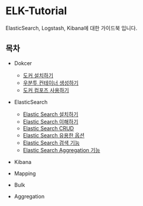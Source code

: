 # ELK-Tutorial
ElasticSearch, Logstash, Kibana에 대한 가이드북 입니다.

## 목차
- Dokcer
	- [도커 설치하기](https://github.com/wkddnjset/ELK-Tutorial/blob/master/Docker/01_도커_설치하기.md)
	- [우분투 컨테이너 생성하기](https://github.com/wkddnjset/ELK-Tutorial/blob/master/Docker/02_우분투_컨테이너_생성하기.md)
	- [도커 컴포즈 사용하기](https://github.com/wkddnjset/ELK-Tutorial/blob/master/Docker/03_도커_컴포즈_사용하기.md)

- ElasticSearch
	- [Elastic Search 설치하기](https://github.com/wkddnjset/ELK-Tutorial/blob/master/ElasticSearch/01_엘라스틱_설치하기.md)
	- [Elastic Search 이해하기](https://github.com/wkddnjset/ELK-Tutorial/blob/master/ElasticSearch/02_엘라스틱_이해하기.md)
	- [Elastic Search CRUD](https://github.com/wkddnjset/ELK-Tutorial/blob/master/ElasticSearch/03_엘라스틱_CRUD.md)
	- [Elastic Search 유용한 옵션](https://github.com/wkddnjset/ELK-Tutorial/blob/master/ElasticSearch/04_엘라스틱_옵션.md)
	- [Elastic Search 검색 기능](https://github.com/wkddnjset/ELK-Tutorial/blob/master/ElasticSearch/05_엘라스틱_검색.md)
	- [Elastic Search Aggregation 기능](https://github.com/wkddnjset/ELK-Tutorial/blob/master/ElasticSearch/06_엘라스틱_Aggr.md)

- Kibana
- Mapping
- Bulk
- Aggregation
